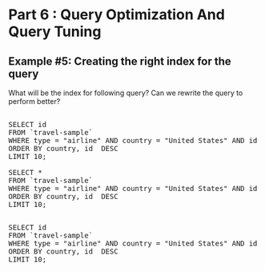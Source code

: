 # Part 6 : Query Optimization And Query Tuning

## Example #5: Creating the right index for the query


What will be the index for following query?
Can we rewrite the query to perform better?
<pre> 
SELECT id
FROM `travel-sample`
WHERE type = "airline" AND country = "United States" AND id BETWEEN 10 AND 1000
ORDER BY country, id  DESC
LIMIT 10;

SELECT *
FROM `travel-sample`
WHERE type = "airline" AND country = "United States" AND id BETWEEN 10 AND 1000
ORDER BY country, id  DESC
LIMIT 10;
</pre>

<pre id="example"> 
SELECT id
FROM `travel-sample`
WHERE type = "airline" AND country = "United States" AND id BETWEEN 10 AND 1000
ORDER BY country, id  DESC
LIMIT 10;
</pre>
